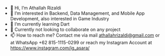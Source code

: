 - 👋 Hi, I’m Athallah Rizaldi
- 👀 I’m interested in Backend, Data Management, and Mobile App Development, also interested in Game Industry
- 🌱 I’m currently learning Dart
- 💞️ Currently not looking to collaborate on any project 
- 📫 How to reach me? Contact me via mail athallahrizaldi@gmail.com or at WhatsApp +62 815-1115-0299 or reach my Instagram Account at https://www.instagram.com/ig_asara/

<!---
GH-Asara/GH-Asara is a ✨ special ✨ repository because its `README.md` (this file) appears on your GitHub profile.
You can click the Preview link to take a look at your changes.
--->
